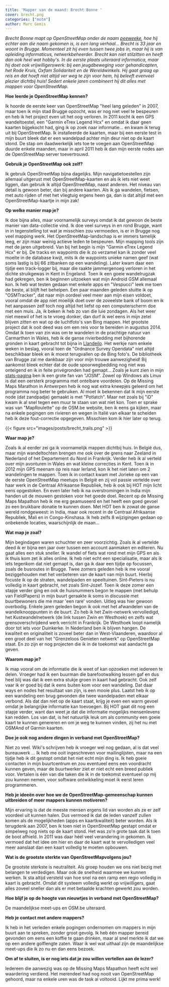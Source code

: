 ```yaml
---
title: 'Mapper van de maand: Brecht Bonne '
cover: brecht.png
categories: ["motm"]
author: Marc Gemis
---
```


_Brecht Bonne mapt op OpenStreetMap onder de naam [peeweeke](http://www.openstreetmap.org/user/peeweeke), hoe hij echter aan die naam gekomen is, is een lang verhaal... Brecht is 33 jaar en woont in Brugge. Momenteel zit hij even tussen twee jobs in, maar hij is van opleiding informaticus, netwerkbeheerder. Brecht kan niet stilzitten en heeft dan ook heel wat hobby's. In de eerste plaats uiteraard informatica, maar hij doet ook vrijwilligerswerk: bij een jeugdbeweging voor gehandicapten, het Rode Kruis, Oxfam Solidariteit en de Wereldwinkels. Hij gaat graag op reis en dat hoeft niet altijd ver weg te zijn voor hem, hij beleeft evenveel plezier dichtbij huis! Sedert enkele jaren combineert hij dit alles met mappen voor OpenStreetMap._

**Hoe leerde je OpenStreetMap kennen?**

Ik hoorde de eerste keer van OpenStreetMap "heel lang geleden" in 2007, maar toen ik mijn stad Brugge opzocht, was er nog niet veel te bespeuren en heb ik het project even uit het oog verloren. In 2011 kocht ik een GPS wandeltoestel, een "Garmin eTrex Legend Hcx" en omdat ik daar geen kaarten bijgekocht had, ging ik op zoek naar informatie... en kwam ik terug uit bij OpenStreetMap. Ik installeerde de kaarten, maar bij een eerste test in mijn buurt bleek dat er een wandelpad achter mijn deur niet op de kaart stond. De stap om daadwerkelijk iets toe te voegen aan OpenStreetMap duurde enkele maanden, maar in april 2011 heb ik dan mijn eerste nodes aan de OpenStreetMap server toevertrouwd.

**Gebruik je OpenStreetMap ook zelf?**

Ik gebruik OpenStreetMap bijna dagelijks. Mijn navigatietoestellen zijn allemaal uitgerust met OpenStreetMap-kaarten en als ik iets niet weet liggen, dan gebruik ik altijd OpenStreetMap, naast anderen. Het niveau van detail is gewoon beter, dan bij andere kaarten. Als ik ga wandelen, fietsen, met auto rijden of met het vliegtuig ergens heen ga, dan is dat altijd met een OpenStreetMap-kaartje in mijn zak!

**Op welke manier map je?**

Ik doe bijna alles, maar voornamelijk surveys omdat ik dat gewoon de beste manier van data-collectie vind. Ik doe veel surveys in en rond Brugge, want in in tegenstelling tot wat je misschien zou vermoeden, is er in Brugge nog veel mapping werk. Het OpenStreetMap-landschap is er immers tamelijk leeg, er zijn maar weinig actieve leden te bespeuren. Mijn mapping tools zijn met de jaren uitgebreid. Van bij het begin is mijn "Garmin eTrex Legend Hcx" er bij. De tracks en waypoints die ik zo verzamel kan ik zonder veel moeite in de database kwijt, mits ik de waypoints unieke namen geef (wat soms lastig is bij 66 zitbanken op een wandeling). Later kwam daar een tijdje een track-logger bij, maar die raakte jammergenoeg verloren in het dichte struikgewas in Kent in Engeland. Toen ik een goeie wandelrugzak had gekregen, ben ik beginnen uitzoeken wat mijn Android GSM allemaal kon. Ik heb wat testen gedaan met enkele apps en "Vespucci" leek me toen de beste, al blijft het behelpen. Een paar maanden geleden stuitte ik op "OSMTracker", dat naar mijn oordeel veel meer aan mijn eisen voldoet, vooral omdat de app niet moeilijk doet over de zoveelste bank of boom en ik het aanpassen zelf toch nog altijd het liefst op een computerscherm doe met een muis.
Ja, ik beken ik heb zo van die luie zondagen. Als het weer niet meewil of het is te vroeg donker, dan durf ik wel eens in mijn zetel blijven zitten en wat op de luchtfoto's van Bing mappen. Het grootste project dat ik ooit deed was om een reis voor te bereiden in augustus 2014. Omdat ik toen van zin was om te wandelen in de prachtige natuur van Carmarthen in Wales, heb ik de ganse rivierbedding met bijhorende gronden in kaart gebracht tot bijna in [Llandeilo](http://www.openstreetmap.org/#map=12/51.8621/-4.1594). Het werkje nam enkele weken in beslag, vooral toen de "Ordnance Survey Opendata" niet altijd beschikbaar bleek en ik moest terugvallen op de Bing foto's. De bibliotheek van Brugge zal me dankbaar zijn voor mijn trouwe aanwezigheid! Bij aankomst bleek echter dat de oude spoorwegbedding nog niet was onteigend en ik in feite privégronden had gemapt...
Zoals je kunt zien in mijn [stats-pagina](http://hdyc.neis-one.org/?peeweeke) ben ik een grote fan van "JOSM". Zowel op Windows als Linux is dat een oersterk programma met ontelbare voordelen. Op de Missing Maps Marathon in Antwerpen heb ik nog wat extra kneepjes geleerd om het programma nog beter te gebruiken. Al moet ik bekennen dat ik mijn eerste node (dat zandpadje) gemaakt is met "Potlatch". Maar net zoals bij "iD" kwam ik al snel tegen een muur te staan van wat niet kon. Toen er sprake was van "MapRoulette" op de OSM.be website, ben ik eens ga kijken, maar na enkele pogingen om rivieren en wegen in Italië van elkaar te scheiden heb ik deze fout-correctie opgegeven. Misschien kom ik hier later op terug.

{{< figure src="images/posts/brecht_trails.png" >}}

**Waar map je?**

Zoals ik al eerder zei ga ik voornamelijk mappen dichtbij huis. In België dus, maar mijn wandeltochten brengen me ook over de grens naar Zeeland in Nederland of het Departement du Nord in Frankrijk. Verder heb ik al verteld over mijn avonturen in Wales en wat kleine correcties in Kent. Toen ik in 2012 mijn GPS meenam op reis naar Ierland, kon ik het niet laten om 2 wandelingen te mappen. Toen ik in contact kwam met Jorieke op een van de eerste OpenStreetMap meetups in België en zij vol passie vertelde over haar werk in de Centraal Afrikaanse Republiek, heb ik ook bij HOT mijn licht eens opgestoken. En even later heb ik na overstromingen in India mijn handen uit de mouwen gestoken voor het goede doel. Recent op de Missing Maps Mapathon heb ik me erg geamuseerd en het heeft een goed gevoel zo een bruikbare donatie te kunnen doen. Met HOT ben ik zowat de ganse wereld rondgeweest: in India, maar ook recent in de Centraal Afrikaanse Republiek, Mali en in Congo-Kinshasa. Ik heb zelfs 8 wijzigingen gedaan op onbekende locaties, waarschijnlijk de maan...

**Wat map je zoal?**

Mijn begindagen waren schuchter en zeer voorzichtig. Zoals ik al vertelde deed ik er bijna een jaar over tussen een account aanmaken en editeren. Nu gaat alles een stuk sneller. Ik wandel of fiets wat rond met mijn GPS en als ik thuis kom zet ik alles online. Ik heb niet echt een specialisatie, maar als ik iets tegenkom dat niet gemapt is, dan ga ik daar een tijdje op focussen, zoals de busroutes in Brugge. Twee zomers geleden heb ik me vooral beziggehouden met het verbeteren van de kaart van mijn buurt. Hierbij focuste ik op de straten, wandelpaden en speeltuinen. Sint-Pieters is nu volledig in kaart gebracht, net zoals Sint-Jozef. Toen ik deze zomer een stapje verder ging en ook de huisnummers begon te mappen (met behulp van FieldPapers) in mijn buurt geraakte ik soms in discussie met buurtbewoners die me maar 'een rare' vonden. Uitleg was hier gewoon overbodig. Enkele jaren geleden begon ik ook met het afwandelen van de wandelknooppunten in de buurt. Zo heb ik het Zwin-netwerk vervolledigd, het Kustwandelnetwerk (de link tussen Zwin en Westhoek) en zelfs wat grensoverschrijdend werk verricht in Frankrijk. De Westhoek loopt namelijk door tot iets voor Duinkerke. In Nederland ben ik blijven hangen. De kwaliteit en originaliteit is zoveel beter dan in West-Vlaanderen, waardoor al een groot deel van het "Grenzeloos Genieten netwerk" op OpenStreetMap staat. En zo zijn er nog projecten die ik in de toekomst wat aandacht ga geven.

**Waarom map je?**

Ik map vooral om de informatie die ik weet of kan opzoeken met iedereen te delen. Vroeger had ik een buurman die barefootwalking lessen gaf en dus heel blij was dat ik een extra stukje groen in kaart had gebracht. Ook zelf vaar ik er goed bij dat ik eens buiten kom voor een wandeling. Dat daar ways en nodes het resultaat van zijn, is een mooie plus. Laatst heb ik op een wandeling een brug gevonden die twee wandelpaden met elkaar verbond. Als dat dan niet op de kaart staat, krijg je even een warm gevoel omdat je belangrijke informatie kan toevoegen. Bij HOT gaat dit nog een stapje verder, want dan weet je dat die informatie mogelijks mensenlevens kan redden. Los van dat, is het natuurlijk leuk om als community een goeie kaart te kunnen genereren en om je weg te kunnen vinden, zij het nu met OSMAnd of Garmin kaarten.

**Doe je ook nog andere dingen in verband met OpenStreetMap?**

Niet zo veel. Wiki's schrijven heb ik vroeger wel nog gedaan, al is dat veel bureauwerk ... Ik heb me ooit ingeschreven voor mailinglijsten, maar na een tijdje heb ik dit gestopt omdat het niet echt mijn ding is. Ik heb goeie contacten in mijn buurtcentrum en zou eventueel eens een voordracht kunnen geven, maar de buurtwerker ziet er niet echt een breed publiek voor. Vertalen is één van die taken die ik in de toekomst eventueel op mij zou kunnen nemen, voor software ontwikkeling moet ik eerst leren programmeren.

**Heb je ideeën over hoe we de OpenStreetMap-gemeenschap kunnen uitbreiden of meer mappers kunnen motiveren?**

Mijn ervaring is dat de meeste mensen ergens lid van worden als ze er zelf voordeel uit kunnen halen. Dus vermoed ik dat de leden vanzelf zullen komen als de mogelijkheden (apps en kaartkwaliteit) beter worden. Als ik terugdenk aan 2007, ben ik toen niet in OpenStreetMap gestapt omdat er simpelweg nog niets op de kaart stond. Het was zo'n grote taak dat ik toen de boot afhield. In 2011 was daar héél veel verandering in gekomen. Ik vermoed dat het idee om hier en daar de kaart wat te vervolledigen veel meer aanslaat dan een kaart volledig te moeten opbouwen.

**Wat is de grootste sterkte van OpenStreetMapvolgens jou?**

De grootste sterkste is neutraliteit. Als groep houden we ons niet bezig met belangen te verdedigen. Maar ook de snelheid waarmee we kunnen werken. Ik sta altijd versteld van hoe snel na een ramp een regio volledig in kaart is gebracht. Omdat dit systeem volledig werkt op vrijwilligers, gaat alles zoveel sneller dan als er met betaalde krachten gewerkt zou worden.

**Hoe blijf je op de hoogte van nieuwtjes in verband met OpenStreetMap?**

De maandelijkse meet-ups en OSM.be uiteraard.

**Heb je contact met andere mappers?**

Ik heb in het verleden enkele pogingen ondernomen om mappers in mijn buurt aan te spreken, zonder groot gevolg. Ik heb één mapper bereid gevonden om eens een koffie te gaan drinken, maar al snel merkte ik dat we op een andere golflengte zaten. Waar ik wel wat uithaal zijn de maandelijkse meet-ups die ik zo nu en dan eens bezoek.

**Om af te sluiten, is er nog iets dat je zou willen vertellen aan de lezer?**

Iedereen die aanwezig was op de Missing Maps Mapathon heeft echt wel waardering verdiend. Het merendeel had nog nooit van OpenStreetMap gehoord, maar na enkele uren was de task al voltooid. Lijkt me prima werk!
